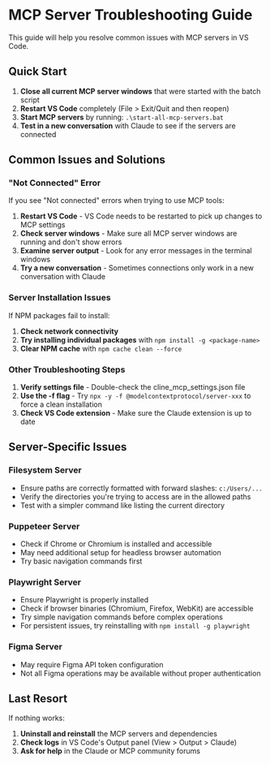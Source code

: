 # MCP Server Troubleshooting Guide

This guide will help you resolve common issues with MCP servers in VS Code.

## Quick Start

1. **Close all current MCP server windows** that were started with the batch script
2. **Restart VS Code** completely (File > Exit/Quit and then reopen)
3. **Start MCP servers** by running: `.\start-all-mcp-servers.bat`
4. **Test in a new conversation** with Claude to see if the servers are connected

## Common Issues and Solutions

### "Not Connected" Error

If you see "Not connected" errors when trying to use MCP tools:

1. **Restart VS Code** - VS Code needs to be restarted to pick up changes to MCP settings
2. **Check server windows** - Make sure all MCP server windows are running and don't show errors
3. **Examine server output** - Look for any error messages in the terminal windows
4. **Try a new conversation** - Sometimes connections only work in a new conversation with Claude

### Server Installation Issues

If NPM packages fail to install:

1. **Check network connectivity**
2. **Try installing individual packages** with `npm install -g <package-name>`
3. **Clear NPM cache** with `npm cache clean --force`

### Other Troubleshooting Steps

1. **Verify settings file** - Double-check the cline_mcp_settings.json file
2. **Use the -f flag** - Try `npx -y -f @modelcontextprotocol/server-xxx` to force a clean installation
3. **Check VS Code extension** - Make sure the Claude extension is up to date

## Server-Specific Issues

### Filesystem Server

- Ensure paths are correctly formatted with forward slashes: `c:/Users/...`
- Verify the directories you're trying to access are in the allowed paths
- Test with a simpler command like listing the current directory

### Puppeteer Server

- Check if Chrome or Chromium is installed and accessible
- May need additional setup for headless browser automation
- Try basic navigation commands first

### Playwright Server

- Ensure Playwright is properly installed
- Check if browser binaries (Chromium, Firefox, WebKit) are accessible
- Try simple navigation commands before complex operations
- For persistent issues, try reinstalling with `npm install -g playwright`

### Figma Server

- May require Figma API token configuration
- Not all Figma operations may be available without proper authentication

## Last Resort

If nothing works:

1. **Uninstall and reinstall** the MCP servers and dependencies
2. **Check logs** in VS Code's Output panel (View > Output > Claude)
3. **Ask for help** in the Claude or MCP community forums
